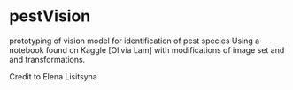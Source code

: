 # pestVision
prototyping of vision model for identification of pest species
Using a notebook found on Kaggle [Olivia Lam] with modifications of image set and
and transformations.

Credit to Elena Lisitsyna
